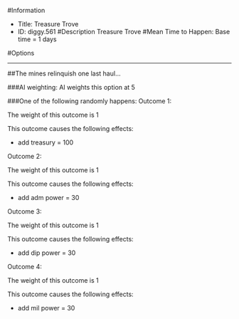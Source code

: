 #Information
 - Title: Treasure Trove
 - ID: diggy.561
#Description
Treasure Trove
#Mean Time to Happen:
Base time = 1 days

#Options

___
##The mines relinquish one last haul...

###AI weighting:
AI weights this option at 5


###One of the following randomly happens:
Outcome 1:

The weight of this outcome is 1

This outcome causes the following effects:<ul><li>add treasury = 100</li></ul>
Outcome 2:

The weight of this outcome is 1

This outcome causes the following effects:<ul><li>add adm power = 30</li></ul>
Outcome 3:

The weight of this outcome is 1

This outcome causes the following effects:<ul><li>add dip power = 30</li></ul>
Outcome 4:

The weight of this outcome is 1

This outcome causes the following effects:<ul><li>add mil power = 30</li></ul>
